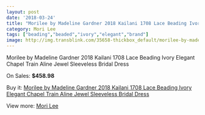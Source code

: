 ```yaml
---
layout: post
date: '2018-03-24'
title: "Morilee by Madeline Gardner 2018 Kailani 1708 Lace Beading Ivory Elegant Chapel Train Aline Jewel Sleeveless Bridal Dress"
category: Mori Lee
tags: ["beading","beaded","ivory","elegant","brand"]
image: http://img.transblink.com/35658-thickbox_default/morilee-by-madeline-gardner-2018-kailani-1708-lace-beading-ivory-elegant-chapel-train-aline-jewel-sleeveless-bridal-dress.jpg
---
```

Morilee by Madeline Gardner 2018 Kailani 1708 Lace Beading Ivory Elegant Chapel Train Aline Jewel Sleeveless Bridal Dress

On Sales: **$458.98**
<a href="https://www.transblink.com/en/mori-lee/11613-morilee-by-madeline-gardner-2018-kailani-1708-lace-beading-ivory-elegant-chapel-train-aline-jewel-sleeveless-bridal-dress.html"><amp-img layout="responsive" width="600" height="600" src="//img.transblink.com/35658-thickbox_default/morilee-by-madeline-gardner-2018-kailani-1708-lace-beading-ivory-elegant-chapel-train-aline-jewel-sleeveless-bridal-dress.jpg" alt="Morilee by Madeline Gardner 2018 Kailani 1708 Lace Beading Ivory Elegant Chapel Train Aline Jewel Sleeveless Bridal Dress 0" /></a>
<a href="https://www.transblink.com/en/mori-lee/11613-morilee-by-madeline-gardner-2018-kailani-1708-lace-beading-ivory-elegant-chapel-train-aline-jewel-sleeveless-bridal-dress.html"><amp-img layout="responsive" width="600" height="600" src="//img.transblink.com/35665-thickbox_default/morilee-by-madeline-gardner-2018-kailani-1708-lace-beading-ivory-elegant-chapel-train-aline-jewel-sleeveless-bridal-dress.jpg" alt="Morilee by Madeline Gardner 2018 Kailani 1708 Lace Beading Ivory Elegant Chapel Train Aline Jewel Sleeveless Bridal Dress 1" /></a>
<a href="https://www.transblink.com/en/mori-lee/11613-morilee-by-madeline-gardner-2018-kailani-1708-lace-beading-ivory-elegant-chapel-train-aline-jewel-sleeveless-bridal-dress.html"><amp-img layout="responsive" width="600" height="600" src="//img.transblink.com/35664-thickbox_default/morilee-by-madeline-gardner-2018-kailani-1708-lace-beading-ivory-elegant-chapel-train-aline-jewel-sleeveless-bridal-dress.jpg" alt="Morilee by Madeline Gardner 2018 Kailani 1708 Lace Beading Ivory Elegant Chapel Train Aline Jewel Sleeveless Bridal Dress 2" /></a>
<a href="https://www.transblink.com/en/mori-lee/11613-morilee-by-madeline-gardner-2018-kailani-1708-lace-beading-ivory-elegant-chapel-train-aline-jewel-sleeveless-bridal-dress.html"><amp-img layout="responsive" width="600" height="600" src="//img.transblink.com/35663-thickbox_default/morilee-by-madeline-gardner-2018-kailani-1708-lace-beading-ivory-elegant-chapel-train-aline-jewel-sleeveless-bridal-dress.jpg" alt="Morilee by Madeline Gardner 2018 Kailani 1708 Lace Beading Ivory Elegant Chapel Train Aline Jewel Sleeveless Bridal Dress 3" /></a>
<a href="https://www.transblink.com/en/mori-lee/11613-morilee-by-madeline-gardner-2018-kailani-1708-lace-beading-ivory-elegant-chapel-train-aline-jewel-sleeveless-bridal-dress.html"><amp-img layout="responsive" width="600" height="600" src="//img.transblink.com/35662-thickbox_default/morilee-by-madeline-gardner-2018-kailani-1708-lace-beading-ivory-elegant-chapel-train-aline-jewel-sleeveless-bridal-dress.jpg" alt="Morilee by Madeline Gardner 2018 Kailani 1708 Lace Beading Ivory Elegant Chapel Train Aline Jewel Sleeveless Bridal Dress 4" /></a>
<a href="https://www.transblink.com/en/mori-lee/11613-morilee-by-madeline-gardner-2018-kailani-1708-lace-beading-ivory-elegant-chapel-train-aline-jewel-sleeveless-bridal-dress.html"><amp-img layout="responsive" width="600" height="600" src="//img.transblink.com/35661-thickbox_default/morilee-by-madeline-gardner-2018-kailani-1708-lace-beading-ivory-elegant-chapel-train-aline-jewel-sleeveless-bridal-dress.jpg" alt="Morilee by Madeline Gardner 2018 Kailani 1708 Lace Beading Ivory Elegant Chapel Train Aline Jewel Sleeveless Bridal Dress 5" /></a>
<a href="https://www.transblink.com/en/mori-lee/11613-morilee-by-madeline-gardner-2018-kailani-1708-lace-beading-ivory-elegant-chapel-train-aline-jewel-sleeveless-bridal-dress.html"><amp-img layout="responsive" width="600" height="600" src="//img.transblink.com/35660-thickbox_default/morilee-by-madeline-gardner-2018-kailani-1708-lace-beading-ivory-elegant-chapel-train-aline-jewel-sleeveless-bridal-dress.jpg" alt="Morilee by Madeline Gardner 2018 Kailani 1708 Lace Beading Ivory Elegant Chapel Train Aline Jewel Sleeveless Bridal Dress 6" /></a>
<a href="https://www.transblink.com/en/mori-lee/11613-morilee-by-madeline-gardner-2018-kailani-1708-lace-beading-ivory-elegant-chapel-train-aline-jewel-sleeveless-bridal-dress.html"><amp-img layout="responsive" width="600" height="600" src="//img.transblink.com/35659-thickbox_default/morilee-by-madeline-gardner-2018-kailani-1708-lace-beading-ivory-elegant-chapel-train-aline-jewel-sleeveless-bridal-dress.jpg" alt="Morilee by Madeline Gardner 2018 Kailani 1708 Lace Beading Ivory Elegant Chapel Train Aline Jewel Sleeveless Bridal Dress 7" /></a>

Buy it: [Morilee by Madeline Gardner 2018 Kailani 1708 Lace Beading Ivory Elegant Chapel Train Aline Jewel Sleeveless Bridal Dress](https://www.transblink.com/en/mori-lee/11613-morilee-by-madeline-gardner-2018-kailani-1708-lace-beading-ivory-elegant-chapel-train-aline-jewel-sleeveless-bridal-dress.html "Morilee by Madeline Gardner 2018 Kailani 1708 Lace Beading Ivory Elegant Chapel Train Aline Jewel Sleeveless Bridal Dress")

View more: [Mori Lee](https://www.transblink.com/en/24-mori-lee "Mori Lee")